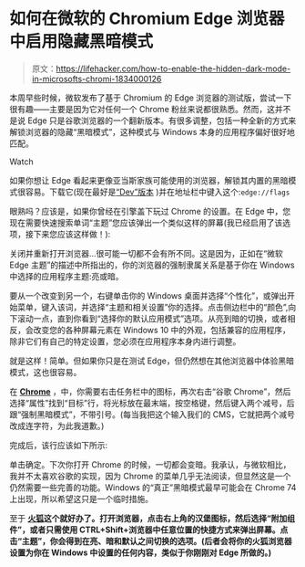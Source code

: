 # 如何在微软的 Chromium Edge 浏览器中启用隐藏黑暗模式

> 原文：<https://lifehacker.com/how-to-enable-the-hidden-dark-mode-in-microsofts-chromi-1834000126>

本周早些时候，微软发布了基于 Chromium 的 Edge 浏览器的测试版，尝试一下很有趣——主要是因为它对任何一个 Chrome 粉丝来说都很熟悉。然而，这并不是说 Edge 只是谷歌浏览器的一个翻新版本。有很多调整，包括一种全新的方式来解锁浏览器的隐藏“黑暗模式”，这种模式与 Windows 本身的应用程序偏好很好地匹配。

Watch

如果你想让 Edge 看起来更像亚当斯家族可能使用的浏览器，解锁其内置的黑暗模式很容易。下载它(现在最好是[“Dev”版本](https://www.microsoftedgeinsider.com/en-us/download/) )并在地址栏中键入这个:`edge://flags`

眼熟吗？应该是，如果你曾经在引擎盖下玩过 Chrome 的设置。在 Edge 中，您现在需要快速搜索单词“主题”您应该弹出一个类似这样的屏幕(我已经启用了该选项，接下来您应该这样做！):

关闭并重新打开浏览器...很可能一切都不会有所不同。这是因为，正如在“微软 Edge 主题”的描述中所指出的，你的浏览器的强制隶属关系是基于你在 Windows 中选择的应用程序主题:亮或暗。

要从一个改变到另一个，右键单击你的 Windows 桌面并选择“个性化”，或弹出开始菜单，键入该词，并选择“主题和相关设置”你的选择。点击侧边栏中的“颜色”,向下滚动一点，直到你看到“选择你的默认应用模式”选项。从亮到暗的切换，或者相反，会改变您的各种屏幕元素在 Windows 10 中的外观，包括兼容的应用程序，除非它们有自己的特定设置，您必须在应用程序本身内进行调整。

就是这样！简单。但如果你只是在测试 Edge，但仍然想在其他浏览器中体验黑暗模式，这也很容易。

在 [**Chrome**](https://www.google.com/chrome/) ，中，你需要右击任务栏中的图标，再次右击“谷歌 Chrome”，然后选择“属性”找到“目标”行，将光标放在最末端，按空格键，然后键入两个减号，后跟“强制黑暗模式”，不带引号。(每当我把这个输入我们的 CMS，它就把两个减号改成连字符，为此我道歉。)

完成后，该行应该如下所示:

单击确定。下次你打开 Chrome 的时候，一切都会变暗。我承认，与微软相比，我并不太喜欢谷歌的实现，因为 Chrome 的菜单几乎无法阅读，但显然这是一个仍然需要一些完善的功能。Windows 的“真正”黑暗模式最早可能会在 Chrome 74 上出现，所以希望这只是一个临时措施。

至于 [**火狐**](https://www.mozilla.org/en-US/firefox/new/)**这个就好办了。打开浏览器，点击右上角的汉堡图标，然后选择“附加组件”，或者只需使用 CTRL+Shift+浏览器中任意位置的快捷方式来弹出屏幕。点击“主题”，你会得到在亮、暗和默认之间切换的选项。(后者会将你的火狐浏览器设置为你在 Windows 中设置的任何内容，类似于你刚刚对 Edge 所做的。)**